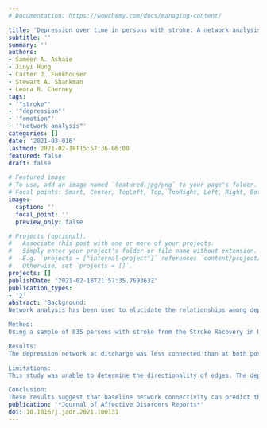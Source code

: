 ```yaml
---
# Documentation: https://wowchemy.com/docs/managing-content/

title: 'Depression over time in persons with stroke: A network analysis approach'
subtitle: ''
summary: ''
authors:
- Sameer A. Ashaie
- Jinyi Hung
- Carter J. Funkhouser
- Stewart A. Shankman
- Leora R. Cherney
tags:
- '"stroke"'
- '"depression"'
- '"emotion"'
- '"network analysis"'
categories: []
date: '2021-03-016'
lastmod: 2021-02-18T15:57:36-06:00
featured: false
draft: false

# Featured image
# To use, add an image named `featured.jpg/png` to your page's folder.
# Focal points: Smart, Center, TopLeft, Top, TopRight, Left, Right, BottomLeft, Bottom, BottomRight.
image:
  caption: ''
  focal_point: ''
  preview_only: false

# Projects (optional).
#   Associate this post with one or more of your projects.
#   Simply enter your project's folder or file name without extension.
#   E.g. `projects = ["internal-project"]` references `content/project/deep-learning/index.md`.
#   Otherwise, set `projects = []`.
projects: []
publishDate: '2021-02-18T21:57:35.769363Z'
publication_types:
- '2'
abstract: 'Background:
Network analysis has been used to elucidate the relationships among depressive symptoms, but this approach has not been typically used in persons with stroke. 

Method:
Using a sample of 835 persons with stroke from the Stroke Recovery in Underserved Populations 2005-2006 dataset, this study used network analysis to (1) examine changes in relationships between depression symptoms over time, and (2) test whether baseline network characteristics were prognostic for depression persistence. Network analysis was performed on depression symptom collected at discharge, 3-months post-discharge, and 12-months post-discharge. 

Results:
The depression network at discharge was less connected than at both post-discharge follow-ups. Trouble focusing and feeling good as others were the most predictable symptoms at post-discharge, even though they were less connected to other depression symptoms. Among participants with elevated baseline depression severity, those whose depression persisted 12 months later had more strongly connected networks at discharge than those who recovered 12 months later. 

Limitations:
This study was unable to determine the directionality of edges. The depression scale was administered differently across time points. 

Conclusion:
These results suggest that baseline network connectivity can predict the course of post-stroke depression, similar to non-stroke populations. More broadly, the study highlights the importance of examining relationships between individual depressive symptoms rather than only sum-scores.'
publication: '*Journal of Affective Disorders Reports*'
doi: 10.1016/j.jadr.2021.100131
---
```

